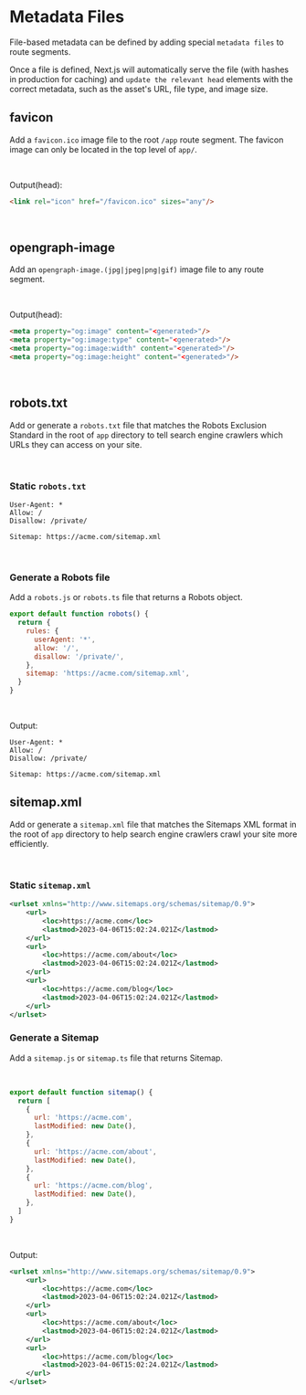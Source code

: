 # Metadata Files

File-based metadata can be defined by adding special `metadata files` to route segments.

Once a file is defined, Next.js will automatically serve the file (with hashes in production for caching)
and `update the
relevant head` elements with the correct metadata, such as the asset's URL, file type, and image size.

## favicon

Add a `favicon.ico` image file to the root `/app` route segment. The favicon image can only be located in the top level
of `app/`.

&nbsp;
&nbsp;
&nbsp;

Output(head):

```html
<link rel="icon" href="/favicon.ico" sizes="any"/>
```

&nbsp;
&nbsp;
&nbsp;

## opengraph-image

Add an `opengraph-image.(jpg|jpeg|png|gif)` image file to any route segment.

&nbsp;
&nbsp;
&nbsp;

Output(head):

```html
<meta property="og:image" content="<generated>"/>
<meta property="og:image:type" content="<generated>"/>
<meta property="og:image:width" content="<generated>"/>
<meta property="og:image:height" content="<generated>"/>
```

&nbsp;
&nbsp;
&nbsp;

## robots.txt

Add or generate a `robots.txt` file that matches the Robots Exclusion Standard in the root of `app` directory to tell
search engine crawlers which URLs they can access on your site.

&nbsp;
&nbsp;
&nbsp;

### **Static `robots.txt`**

```text
User-Agent: *
Allow: /
Disallow: /private/

Sitemap: https://acme.com/sitemap.xml
```

&nbsp;
&nbsp;
&nbsp;

### **Generate a Robots file**

Add a `robots.js` or `robots.ts` file that returns a Robots object.

```js
export default function robots() {
  return {
    rules: {
      userAgent: '*',
      allow: '/',
      disallow: '/private/',
    },
    sitemap: 'https://acme.com/sitemap.xml',
  }
}
```

&nbsp;
&nbsp;
&nbsp;

Output:

```text
User-Agent: *
Allow: /
Disallow: /private/

Sitemap: https://acme.com/sitemap.xml
```

## sitemap.xml

Add or generate a `sitemap.xml` file that matches the Sitemaps XML format in the root of `app` directory to help search
engine crawlers crawl your site more efficiently.

&nbsp;
&nbsp;
&nbsp;

### **Static `sitemap.xml`**

```xml
<urlset xmlns="http://www.sitemaps.org/schemas/sitemap/0.9">
    <url>
        <loc>https://acme.com</loc>
        <lastmod>2023-04-06T15:02:24.021Z</lastmod>
    </url>
    <url>
        <loc>https://acme.com/about</loc>
        <lastmod>2023-04-06T15:02:24.021Z</lastmod>
    </url>
    <url>
        <loc>https://acme.com/blog</loc>
        <lastmod>2023-04-06T15:02:24.021Z</lastmod>
    </url>
</urlset>
```

### **Generate a Sitemap**

Add a `sitemap.js` or `sitemap.ts` file that returns Sitemap.

&nbsp;
&nbsp;
&nbsp;

```js
export default function sitemap() {
  return [
    {
      url: 'https://acme.com',
      lastModified: new Date(),
    },
    {
      url: 'https://acme.com/about',
      lastModified: new Date(),
    },
    {
      url: 'https://acme.com/blog',
      lastModified: new Date(),
    },
  ]
}
```

&nbsp;
&nbsp;
&nbsp;

Output:

```xml
<urlset xmlns="http://www.sitemaps.org/schemas/sitemap/0.9">
    <url>
        <loc>https://acme.com</loc>
        <lastmod>2023-04-06T15:02:24.021Z</lastmod>
    </url>
    <url>
        <loc>https://acme.com/about</loc>
        <lastmod>2023-04-06T15:02:24.021Z</lastmod>
    </url>
    <url>
        <loc>https://acme.com/blog</loc>
        <lastmod>2023-04-06T15:02:24.021Z</lastmod>
    </url>
</urlset>
```


